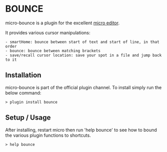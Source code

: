 # BOUNCE

micro-bounce is a plugin for the excellent [micro editor](https://github.com/zyedidia/micro).

It provides various cursor manipulations:

	- smartHome: bounce between start of text and start of line, in that order
	- bounce: bounce between matching brackets
	- save/recall cursor location: save your spot in a file and jump back to it

## Installation

micro-bounce is part of the official plugin channel. To install simply run the below command:

`> plugin install bounce`


## Setup / Usage

After installing, restart micro then run 'help bounce' to see how to bound the various plugin
functions to shortcuts.

`> help bounce`
